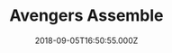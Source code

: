---
title: "Avengers Assemble"
year: 2012
date: 2018-09-05T16:50:55.000Z
permalink: /almanac/movies/2018-09-05-avengers-assemble/index.html
rating: 3
---